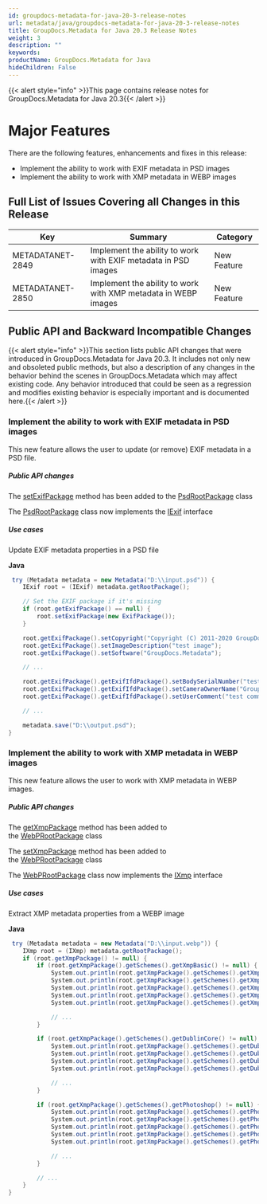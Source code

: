 ```yaml
---
id: groupdocs-metadata-for-java-20-3-release-notes
url: metadata/java/groupdocs-metadata-for-java-20-3-release-notes
title: GroupDocs.Metadata for Java 20.3 Release Notes
weight: 3
description: ""
keywords: 
productName: GroupDocs.Metadata for Java
hideChildren: False
---
```

{{< alert style="info" >}}This page contains release notes for GroupDocs.Metadata for Java 20.3{{< /alert >}}

# Major Features

There are the following features, enhancements and fixes in this release:

*   Implement the ability to work with EXIF metadata in PSD images
*   Implement the ability to work with XMP metadata in WEBP images

## Full List of Issues Covering all Changes in this Release

| Key | Summary | Category |
| --- | --- | --- |
| METADATANET-2849 | Implement the ability to work with EXIF metadata in PSD images | New Feature |
| METADATANET-2850 | Implement the ability to work with XMP metadata in WEBP images | New Feature |

## Public API and Backward Incompatible Changes

{{< alert style="info" >}}This section lists public API changes that were introduced in GroupDocs.Metadata for Java 20.3. It includes not only new and obsoleted public methods, but also a description of any changes in the behavior behind the scenes in GroupDocs.Metadata which may affect existing code. Any behavior introduced that could be seen as a regression and modifies existing behavior is especially important and is documented here.{{< /alert >}}

### Implement the ability to work with EXIF metadata in PSD images

This new feature allows the user to update (or remove) EXIF metadata in a PSD file.

##### Public API changes

The [setExifPackage](https://apireference.groupdocs.com/java/metadata/com.groupdocs.metadata.core/PsdRootPackage#setExifPackage(com.groupdocs.metadata.core.ExifPackage)) method has been added to the [PsdRootPackage](https://apireference.groupdocs.com/java/metadata/com.groupdocs.metadata.core/PsdRootPackage) class

The [PsdRootPackage](https://apireference.groupdocs.com/java/metadata/com.groupdocs.metadata.core/PsdRootPackage) class now implements the [IExif](https://apireference.groupdocs.com/java/metadata/com.groupdocs.metadata.core/IExif) interface

##### Use cases

Update EXIF metadata properties in a PSD file

**Java**

```csharp
 try (Metadata metadata = new Metadata("D:\\input.psd")) {
	IExif root = (IExif) metadata.getRootPackage();

	// Set the EXIF package if it's missing
	if (root.getExifPackage() == null) {
		root.setExifPackage(new ExifPackage());
	}

	root.getExifPackage().setCopyright("Copyright (C) 2011-2020 GroupDocs. All Rights Reserved.");
	root.getExifPackage().setImageDescription("test image");
	root.getExifPackage().setSoftware("GroupDocs.Metadata");

	// ...

	root.getExifPackage().getExifIfdPackage().setBodySerialNumber("test");
	root.getExifPackage().getExifIfdPackage().setCameraOwnerName("GroupDocs");
	root.getExifPackage().getExifIfdPackage().setUserComment("test comment");

	// ...

	metadata.save("D:\\output.psd");
}
```

### Implement the ability to work with XMP metadata in WEBP images

This new feature allows the user to work with XMP metadata in WEBP images.

##### Public API changes

The [getXmpPackage](https://apireference.groupdocs.com/java/metadata/com.groupdocs.metadata.core/WebPRootPackage#getXmpPackage()) method has been added to the [WebPRootPackage](https://apireference.groupdocs.com/java/metadata/com.groupdocs.metadata.core/WebPRootPackage) class

The [setXmpPackage](https://apireference.groupdocs.com/java/metadata/com.groupdocs.metadata.core/WebPRootPackage#setXmpPackage(com.groupdocs.metadata.core.XmpPacketWrapper)) method has been added to the [WebPRootPackage](https://apireference.groupdocs.com/java/metadata/com.groupdocs.metadata.core/WebPRootPackage) class

The [WebPRootPackage](https://apireference.groupdocs.com/java/metadata/com.groupdocs.metadata.core/WebPRootPackage) class now implements the [IXmp](https://apireference.groupdocs.com/java/metadata/com.groupdocs.metadata.core/IXmp) interface

##### Use cases

Extract XMP metadata properties from a WEBP image

**Java**

```csharp
 try (Metadata metadata = new Metadata("D:\\input.webp")) {
	IXmp root = (IXmp) metadata.getRootPackage();
	if (root.getXmpPackage() != null) {
		if (root.getXmpPackage().getSchemes().getXmpBasic() != null) {
			System.out.println(root.getXmpPackage().getSchemes().getXmpBasic().getCreatorTool());
			System.out.println(root.getXmpPackage().getSchemes().getXmpBasic().getCreateDate());
			System.out.println(root.getXmpPackage().getSchemes().getXmpBasic().getModifyDate());
			System.out.println(root.getXmpPackage().getSchemes().getXmpBasic().getLabel());
			System.out.println(root.getXmpPackage().getSchemes().getXmpBasic().getNickname());

			// ...
		}

		if (root.getXmpPackage().getSchemes().getDublinCore() != null) {
			System.out.println(root.getXmpPackage().getSchemes().getDublinCore().getFormat());
			System.out.println(root.getXmpPackage().getSchemes().getDublinCore().getCoverage());
			System.out.println(root.getXmpPackage().getSchemes().getDublinCore().getIdentifier());
			System.out.println(root.getXmpPackage().getSchemes().getDublinCore().getSource());

			// ...
		}

		if (root.getXmpPackage().getSchemes().getPhotoshop() != null) {
			System.out.println(root.getXmpPackage().getSchemes().getPhotoshop().getColorMode());
			System.out.println(root.getXmpPackage().getSchemes().getPhotoshop().getIccProfile());
			System.out.println(root.getXmpPackage().getSchemes().getPhotoshop().getCountry());
			System.out.println(root.getXmpPackage().getSchemes().getPhotoshop().getCity());
			System.out.println(root.getXmpPackage().getSchemes().getPhotoshop().getDateCreated());

			// ...
		}

		// ...
	}
}
```
